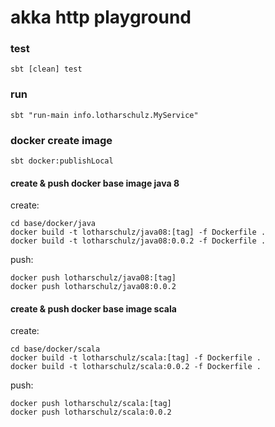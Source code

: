 # akka http playground

### test
```
sbt [clean] test
```

### run 
```
sbt "run-main info.lotharschulz.MyService"
```

### docker create image
```
sbt docker:publishLocal
```

#### create & push docker base image java 8
create:
```
cd base/docker/java
docker build -t lotharschulz/java08:[tag] -f Dockerfile .
docker build -t lotharschulz/java08:0.0.2 -f Dockerfile .

```

push:
```
docker push lotharschulz/java08:[tag]
docker push lotharschulz/java08:0.0.2
```

#### create & push docker base image scala
create:
```
cd base/docker/scala
docker build -t lotharschulz/scala:[tag] -f Dockerfile .
docker build -t lotharschulz/scala:0.0.2 -f Dockerfile .

```

push:
```
docker push lotharschulz/scala:[tag]
docker push lotharschulz/scala:0.0.2
```